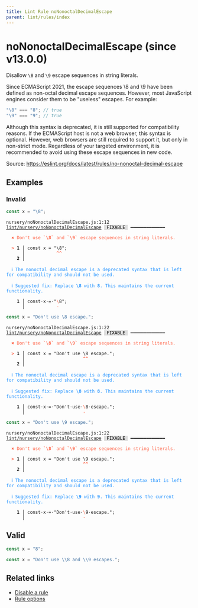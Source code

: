 ```yaml
---
title: Lint Rule noNonoctalDecimalEscape
parent: lint/rules/index
---
```


# noNonoctalDecimalEscape (since v13.0.0)

Disallow `\8` and `\9` escape sequences in string literals.

Since ECMAScript 2021, the escape sequences \8 and \9 have been defined as non-octal decimal escape sequences.
However, most JavaScript engines consider them to be "useless" escapes. For example:

```jsx
"\8" === "8"; // true
"\9" === "9"; // true
```

Although this syntax is deprecated, it is still supported for compatibility reasons.
If the ECMAScript host is not a web browser, this syntax is optional.
However, web browsers are still required to support it, but only in non-strict mode.
Regardless of your targeted environment, it is recommended to avoid using these escape sequences in new code.

Source: https://eslint.org/docs/latest/rules/no-nonoctal-decimal-escape

## Examples

### Invalid

```jsx
const x = "\8";
```

<pre class="language-text"><code class="language-text">nursery/noNonoctalDecimalEscape.js:1:12 <a href="https://biomejs.dev/lint/rules/noNonoctalDecimalEscape">lint/nursery/noNonoctalDecimalEscape</a> <span style="color: #000; background-color: #ddd;"> FIXABLE </span> ━━━━━━━━━━━━━

<strong><span style="color: Tomato;">  </span></strong><strong><span style="color: Tomato;">✖</span></strong> <span style="color: Tomato;">Don't use </span><span style="color: Tomato;"><strong>`\8`</strong></span><span style="color: Tomato;"> and </span><span style="color: Tomato;"><strong>`\9`</strong></span><span style="color: Tomato;"> escape sequences in string literals.</span>
  
<strong><span style="color: Tomato;">  </span></strong><strong><span style="color: Tomato;">&gt;</span></strong> <strong>1 │ </strong>const x = &quot;\8&quot;;
   <strong>   │ </strong>           <strong><span style="color: Tomato;">^</span></strong><strong><span style="color: Tomato;">^</span></strong>
    <strong>2 │ </strong>
  
<strong><span style="color: rgb(38, 148, 255);">  </span></strong><strong><span style="color: rgb(38, 148, 255);">ℹ</span></strong> <span style="color: rgb(38, 148, 255);">The nonoctal decimal escape is a deprecated syntax that is left for compatibility and should not be used.</span>
  
<strong><span style="color: rgb(38, 148, 255);">  </span></strong><strong><span style="color: rgb(38, 148, 255);">ℹ</span></strong> <span style="color: rgb(38, 148, 255);">Suggested fix</span><span style="color: rgb(38, 148, 255);">: </span><span style="color: rgb(38, 148, 255);">Replace </span><span style="color: rgb(38, 148, 255);"><strong>\8</strong></span><span style="color: rgb(38, 148, 255);"> with </span><span style="color: rgb(38, 148, 255);"><strong>8</strong></span><span style="color: rgb(38, 148, 255);">. This maintains the current functionality.</span>
  
<strong>  </strong><strong>  1 │ </strong>const<span style="opacity: 0.8;">·</span>x<span style="opacity: 0.8;">·</span>=<span style="opacity: 0.8;">·</span>&quot;<span style="color: Tomato;">\</span>8&quot;;
<strong>  </strong><strong>    │ </strong>           <span style="color: Tomato;">-</span>   
</code></pre>

```jsx
const x = "Don't use \8 escape.";
```

<pre class="language-text"><code class="language-text">nursery/noNonoctalDecimalEscape.js:1:22 <a href="https://biomejs.dev/lint/rules/noNonoctalDecimalEscape">lint/nursery/noNonoctalDecimalEscape</a> <span style="color: #000; background-color: #ddd;"> FIXABLE </span> ━━━━━━━━━━━━━

<strong><span style="color: Tomato;">  </span></strong><strong><span style="color: Tomato;">✖</span></strong> <span style="color: Tomato;">Don't use </span><span style="color: Tomato;"><strong>`\8`</strong></span><span style="color: Tomato;"> and </span><span style="color: Tomato;"><strong>`\9`</strong></span><span style="color: Tomato;"> escape sequences in string literals.</span>
  
<strong><span style="color: Tomato;">  </span></strong><strong><span style="color: Tomato;">&gt;</span></strong> <strong>1 │ </strong>const x = &quot;Don't use \8 escape.&quot;;
   <strong>   │ </strong>                     <strong><span style="color: Tomato;">^</span></strong><strong><span style="color: Tomato;">^</span></strong>
    <strong>2 │ </strong>
  
<strong><span style="color: rgb(38, 148, 255);">  </span></strong><strong><span style="color: rgb(38, 148, 255);">ℹ</span></strong> <span style="color: rgb(38, 148, 255);">The nonoctal decimal escape is a deprecated syntax that is left for compatibility and should not be used.</span>
  
<strong><span style="color: rgb(38, 148, 255);">  </span></strong><strong><span style="color: rgb(38, 148, 255);">ℹ</span></strong> <span style="color: rgb(38, 148, 255);">Suggested fix</span><span style="color: rgb(38, 148, 255);">: </span><span style="color: rgb(38, 148, 255);">Replace </span><span style="color: rgb(38, 148, 255);"><strong>\8</strong></span><span style="color: rgb(38, 148, 255);"> with </span><span style="color: rgb(38, 148, 255);"><strong>8</strong></span><span style="color: rgb(38, 148, 255);">. This maintains the current functionality.</span>
  
<strong>  </strong><strong>  1 │ </strong>const<span style="opacity: 0.8;">·</span>x<span style="opacity: 0.8;">·</span>=<span style="opacity: 0.8;">·</span>&quot;Don't<span style="opacity: 0.8;">·</span>use<span style="opacity: 0.8;">·</span><span style="color: Tomato;">\</span>8<span style="opacity: 0.8;">·</span>escape.&quot;;
<strong>  </strong><strong>    │ </strong>                     <span style="color: Tomato;">-</span>           
</code></pre>

```jsx
const x = "Don't use \9 escape.";
```

<pre class="language-text"><code class="language-text">nursery/noNonoctalDecimalEscape.js:1:22 <a href="https://biomejs.dev/lint/rules/noNonoctalDecimalEscape">lint/nursery/noNonoctalDecimalEscape</a> <span style="color: #000; background-color: #ddd;"> FIXABLE </span> ━━━━━━━━━━━━━

<strong><span style="color: Tomato;">  </span></strong><strong><span style="color: Tomato;">✖</span></strong> <span style="color: Tomato;">Don't use </span><span style="color: Tomato;"><strong>`\8`</strong></span><span style="color: Tomato;"> and </span><span style="color: Tomato;"><strong>`\9`</strong></span><span style="color: Tomato;"> escape sequences in string literals.</span>
  
<strong><span style="color: Tomato;">  </span></strong><strong><span style="color: Tomato;">&gt;</span></strong> <strong>1 │ </strong>const x = &quot;Don't use \9 escape.&quot;;
   <strong>   │ </strong>                     <strong><span style="color: Tomato;">^</span></strong><strong><span style="color: Tomato;">^</span></strong>
    <strong>2 │ </strong>
  
<strong><span style="color: rgb(38, 148, 255);">  </span></strong><strong><span style="color: rgb(38, 148, 255);">ℹ</span></strong> <span style="color: rgb(38, 148, 255);">The nonoctal decimal escape is a deprecated syntax that is left for compatibility and should not be used.</span>
  
<strong><span style="color: rgb(38, 148, 255);">  </span></strong><strong><span style="color: rgb(38, 148, 255);">ℹ</span></strong> <span style="color: rgb(38, 148, 255);">Suggested fix</span><span style="color: rgb(38, 148, 255);">: </span><span style="color: rgb(38, 148, 255);">Replace </span><span style="color: rgb(38, 148, 255);"><strong>\9</strong></span><span style="color: rgb(38, 148, 255);"> with </span><span style="color: rgb(38, 148, 255);"><strong>9</strong></span><span style="color: rgb(38, 148, 255);">. This maintains the current functionality.</span>
  
<strong>  </strong><strong>  1 │ </strong>const<span style="opacity: 0.8;">·</span>x<span style="opacity: 0.8;">·</span>=<span style="opacity: 0.8;">·</span>&quot;Don't<span style="opacity: 0.8;">·</span>use<span style="opacity: 0.8;">·</span><span style="color: Tomato;">\</span>9<span style="opacity: 0.8;">·</span>escape.&quot;;
<strong>  </strong><strong>    │ </strong>                     <span style="color: Tomato;">-</span>           
</code></pre>

## Valid

```jsx
const x = "8";
```

```jsx
const x = "Don't use \\8 and \\9 escapes.";
```

## Related links

- [Disable a rule](/linter/#disable-a-lint-rule)
- [Rule options](/linter/#rule-options)
